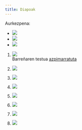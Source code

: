 ```yaml
---
title: Diapoak
---
```



Aurkezpena: 

+ [![](https://img.shields.io/badge/Diapoak-Ikasgaia-black)](00_Ikasgaiaren-aurkezpena.html)
+ [![](https://img.shields.io/badge/Diapoak-hurrenkera-gray)](00_0klaseko_gidoi.html)
+ [![](https://img.shields.io/badge/Diapoak-Ariketak-black)](../Baliabideak/00_aurkezpena/Etherpad_ariketa.html)

1. [![](https://img.shields.io/badge/Diapoak-Hizkuntza-brightgreen)](01_diapoak-Hizkuntza.html)  
    Barreñaren testua [azpimarratuta](../beste/Barena/Barrena_1994_Chomskyren_arauak_eta_hizkuntz_jabekuntza.pdf)

2. [![](https://img.shields.io/badge/Diapoak-Hizkuntzalaritza-brightgreen)](02_HizkuntzalaritzaDiapo.html)

3. [![](https://img.shields.io/badge/Diapoak-Hizketan-brightgreen)](03-Hizketan-ikastenDiapo.html)

4. [![](https://img.shields.io/badge/Diapoak-patologia-red)](04-Patologiena.pdf) 

4. [![](https://img.shields.io/badge/Diapoak-Proiektua-gray)](0X-Deskribapena-slideak.html)

5. [![](https://img.shields.io/badge/Diapoak-AhozkoHizkuntza-brightgreen)](05-AhozkoaDiapo.html)

5. [![](https://img.shields.io/badge/Baliabideak-AhozkoaGelan-black)](../Baliabideak/05_ahozko_hizkuntza/Ahozkoa_eskolan-Lantzekoak.pdf)

6. [![](https://img.shields.io/badge/Diapoak-Murgiltzea-brightgreen)](06-MurgiltzeDiapo.html)
